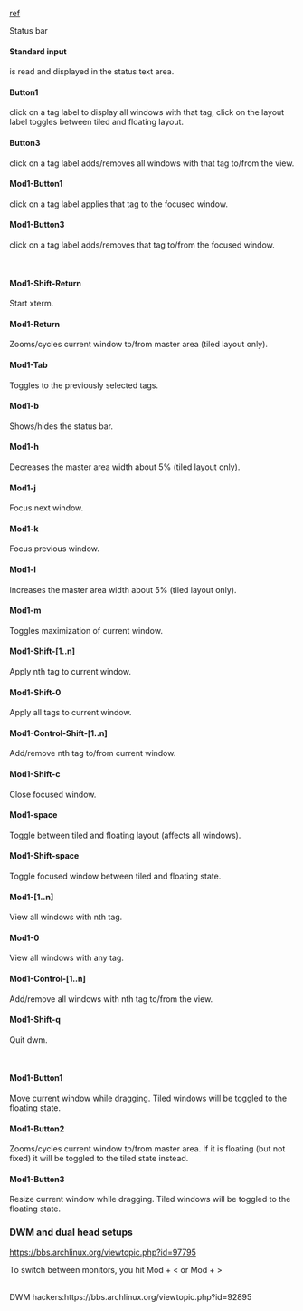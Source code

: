 [ref](http://pl.digipedia.org/man/doc/view/dwm.1/)

Status bar

#### Standard input
is read and displayed in the status text area.
#### Button1
click on a tag label to display all windows with that tag, click on the layout label toggles between tiled and floating layout.
#### Button3
click on a tag label adds/removes all windows with that tag to/from the view.
#### Mod1-Button1
click on a tag label applies that tag to the focused window.
#### Mod1-Button3
click on a tag label adds/removes that tag to/from the focused window.


<br>

#### Mod1-Shift-Return
Start xterm.
#### Mod1-Return
Zooms/cycles current window to/from master area (tiled layout only).
#### Mod1-Tab
Toggles to the previously selected tags.
#### Mod1-b
Shows/hides the status bar.
#### Mod1-h
Decreases the master area width about 5% (tiled layout only).
#### Mod1-j
Focus next window.
#### Mod1-k
Focus previous window.
#### Mod1-l
Increases the master area width about 5% (tiled layout only).
#### Mod1-m
Toggles maximization of current window.
#### Mod1-Shift-[1..n]
Apply nth tag to current window.
#### Mod1-Shift-0
Apply all tags to current window.
#### Mod1-Control-Shift-[1..n]
Add/remove nth tag to/from current window.
#### Mod1-Shift-c
Close focused window.
#### Mod1-space
Toggle between tiled and floating layout (affects all windows).
#### Mod1-Shift-space
Toggle focused window between tiled and floating state.
#### Mod1-[1..n]
View all windows with nth tag.
#### Mod1-0
View all windows with any tag.
#### Mod1-Control-[1..n]
Add/remove all windows with nth tag to/from the view.
#### Mod1-Shift-q
Quit dwm.



<br>

#### Mod1-Button1
Move current window while dragging. Tiled windows will be toggled to the floating state.
#### Mod1-Button2
Zooms/cycles current window to/from master area. If it is floating (but not fixed) it will be toggled to the tiled state instead.
#### Mod1-Button3
Resize current window while dragging. Tiled windows will be toggled to the floating state.



### DWM and dual head setups ###
https://bbs.archlinux.org/viewtopic.php?id=97795
<br>

To switch between monitors, you hit Mod + < or Mod + >

<br>
DWM hackers:https://bbs.archlinux.org/viewtopic.php?id=92895
